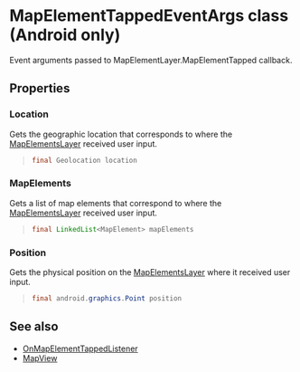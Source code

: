 
# MapElementTappedEventArgs class (Android only)

Event arguments passed to MapElementLayer.MapElementTapped callback.

## Properties

### Location

Gets the geographic location that corresponds to where the [MapElementsLayer](../MapElementLayer-class.md) received user input.

>```java
> final Geolocation location
>```

### MapElements

Gets a list of map elements that correspond to where the [MapElementsLayer](../MapElementLayer-class.md) received user input.

>```java
> final LinkedList<MapElement> mapElements
>```

### Position

Gets the physical position on the [MapElementsLayer](../MapElementLayer-class.md) where it received user input.

>```java
> final android.graphics.Point position
>```

## See also

* [OnMapElementTappedListener](OnMapElementTappedListener-interface.md)
* [MapView](../MapView-class.md)